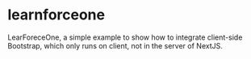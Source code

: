# learnforceone
LearForeceOne, a simple example to show how to integrate client-side Bootstrap, which only runs on client, not in  the server of NextJS.
